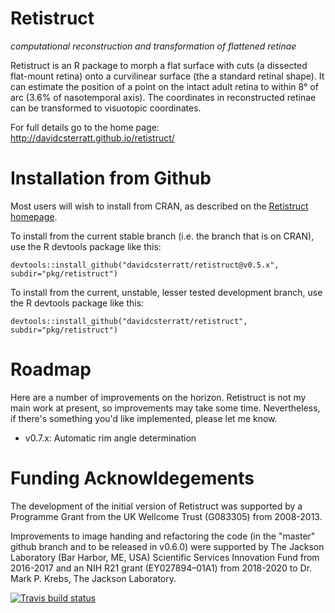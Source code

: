 Retistruct
==========

_computational reconstruction and transformation of flattened retinae_

Retistruct is an R package to morph a flat surface with cuts (a
dissected flat-mount retina) onto a curvilinear surface (the a
standard retinal shape). It can estimate the position of a point on
the intact adult retina to within 8° of arc (3.6% of nasotemporal
axis). The coordinates in reconstructed retinae can be transformed to
visuotopic coordinates.

For full details go to the home page: http://davidcsterratt.github.io/retistruct/

Installation from Github
========================

Most users will wish to install from CRAN, as described on the [Retistruct homepage](http://davidcsterratt.github.io/retistruct/).

To install from the current stable branch (i.e. the branch that is on CRAN), use the R devtools package like this:
```
devtools::install_github("davidcsterratt/retistruct@v0.5.x", subdir="pkg/retistruct")
```
To install from the current, unstable, lesser tested development branch, use the R devtools package like this:
```
devtools::install_github("davidcsterratt/retistruct", subdir="pkg/retistruct")
```

Roadmap
=======

Here are a number of improvements on the horizon. Retistruct is not my main work at present, so improvements may take some time. Nevertheless, if there's something you'd like implemented, please let me know.

* v0.7.x: Automatic rim angle determination

Funding Acknowldegements
========================

The development of the initial version of Retistruct was supported by
a Programme Grant from the UK Wellcome Trust (G083305) from 2008-2013.

Improvements to image handing and refactoring the code (in the
"master" github branch and to be released in v0.6.0) were supported by
The Jackson Laboratory (Bar Harbor, ME, USA) Scientific Services
Innovation Fund from 2016-2017 and an NIH R21 grant (EY027894–01A1)
from 2018-2020 to Dr. Mark P. Krebs, The Jackson Laboratory.

<!-- badges: start -->
[![Travis build status](https://travis-ci.com/davidcsterratt/retistruct.svg?branch=master)](https://travis-ci.org/davidcsterratt/retistruct)
<!-- badges: end -->

